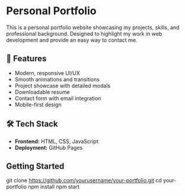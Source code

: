 # Personal Portfolio

This is a personal portfolio website showcasing my projects, skills, and professional background. Designed to highlight my work in web development and provide an easy way to contact me.

## 🚀 Features

- Modern, responsive UI/UX
- Smooth animations and transitions
- Project showcase with detailed modals
- Downloadable resume
- Contact form with email integration
- Mobile-first design

## 🛠️ Tech Stack

- **Frontend:** HTML, CSS, JavaScript 
- **Deployment:** GitHub Pages 

## Getting Started 

git clone https://github.com/yourusername/your-portfolio.git
cd your-portfolio
npm install
npm start
